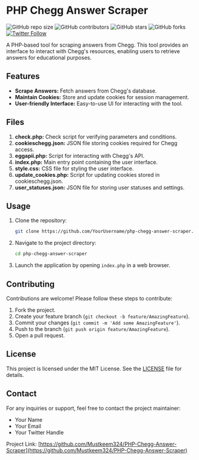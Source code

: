 # PHP Chegg Answer Scraper

![GitHub repo size](https://img.shields.io/github/repo-size/Mustkeem324/PHP-Chegg-Answer-Scraper)
![GitHub contributors](https://img.shields.io/github/contributors/Mustkeem324/PHP-Chegg-Answer-Scraper)
![GitHub stars](https://img.shields.io/github/stars/YourUsername/php-chegg-answer-scraper?style=social)
![GitHub forks](https://img.shields.io/github/forks/YourUsername/php-chegg-answer-scraper?style=social)
[![Twitter Follow](https://img.shields.io/twitter/follow/YourTwitterHandle?style=social)](https://twitter.com/YourTwitterHandle)

A PHP-based tool for scraping answers from Chegg. This tool provides an interface to interact with Chegg's resources, enabling users to retrieve answers for educational purposes.

## Features

- **Scrape Answers:** Fetch answers from Chegg's database.
- **Maintain Cookies:** Store and update cookies for session management.
- **User-friendly Interface:** Easy-to-use UI for interacting with the tool.

## Files

1. **check.php:** Check script for verifying parameters and conditions.
2. **cookieschegg.json:** JSON file storing cookies required for Chegg access.
3. **eggapii.php:** Script for interacting with Chegg's API.
4. **index.php:** Main entry point containing the user interface.
5. **style.css:** CSS file for styling the user interface.
6. **update_cookies.php:** Script for updating cookies stored in cookieschegg.json.
7. **user_statuses.json:** JSON file for storing user statuses and settings.

## Usage

1. Clone the repository:

   ```bash
   git clone https://github.com/YourUsername/php-chegg-answer-scraper.git
   ```

2. Navigate to the project directory:

   ```bash
   cd php-chegg-answer-scraper
   ```

3. Launch the application by opening `index.php` in a web browser.

## Contributing

Contributions are welcome! Please follow these steps to contribute:

1. Fork the project.
2. Create your feature branch (`git checkout -b feature/AmazingFeature`).
3. Commit your changes (`git commit -m 'Add some AmazingFeature'`).
4. Push to the branch (`git push origin feature/AmazingFeature`).
5. Open a pull request.

## License

This project is licensed under the MIT License. See the [LICENSE](LICENSE) file for details.

## Contact

For any inquiries or support, feel free to contact the project maintainer:
- Your Name
- Your Email
- Your Twitter Handle

Project Link: [https://github.com/Mustkeem324/PHP-Chegg-Answer-Scraper](https://github.com/Mustkeem324/PHP-Chegg-Answer-Scraper)
